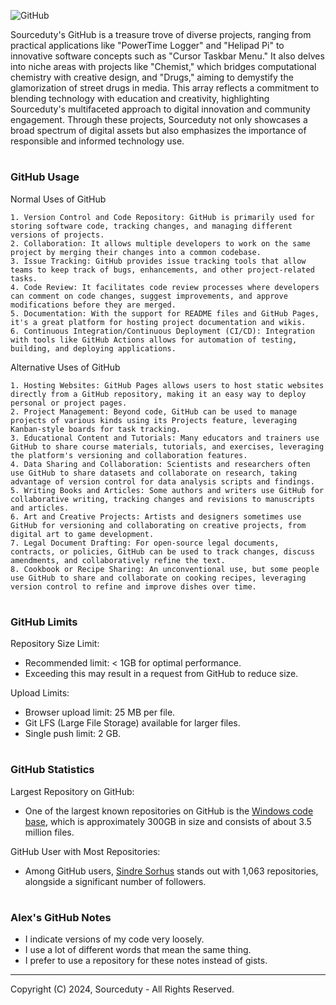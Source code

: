 ![GitHub](https://github.com/sourceduty/GitHub/assets/123030236/e8a508ea-cbb3-4532-a924-012dabb11e07)

Sourceduty's GitHub is a treasure trove of diverse projects, ranging from practical applications like "PowerTime Logger" and "Helipad Pi" to innovative software concepts such as "Cursor Taskbar Menu." It also delves into niche areas with projects like "Chemist," which bridges computational chemistry with creative design, and "Drugs," aiming to demystify the glamorization of street drugs in media. This array reflects a commitment to blending technology with education and creativity, highlighting Sourceduty's multifaceted approach to digital innovation and community engagement. Through these projects, Sourceduty not only showcases a broad spectrum of digital assets but also emphasizes the importance of responsible and informed technology use.

#
### GitHub Usage

Normal Uses of GitHub

```
1. Version Control and Code Repository: GitHub is primarily used for storing software code, tracking changes, and managing different versions of projects.
2. Collaboration: It allows multiple developers to work on the same project by merging their changes into a common codebase.
3. Issue Tracking: GitHub provides issue tracking tools that allow teams to keep track of bugs, enhancements, and other project-related tasks.
4. Code Review: It facilitates code review processes where developers can comment on code changes, suggest improvements, and approve modifications before they are merged.
5. Documentation: With the support for README files and GitHub Pages, it's a great platform for hosting project documentation and wikis.
6. Continuous Integration/Continuous Deployment (CI/CD): Integration with tools like GitHub Actions allows for automation of testing, building, and deploying applications.
```

Alternative Uses of GitHub

```
1. Hosting Websites: GitHub Pages allows users to host static websites directly from a GitHub repository, making it an easy way to deploy personal or project pages.
2. Project Management: Beyond code, GitHub can be used to manage projects of various kinds using its Projects feature, leveraging Kanban-style boards for task tracking.
3. Educational Content and Tutorials: Many educators and trainers use GitHub to share course materials, tutorials, and exercises, leveraging the platform's versioning and collaboration features.
4. Data Sharing and Collaboration: Scientists and researchers often use GitHub to share datasets and collaborate on research, taking advantage of version control for data analysis scripts and findings.
5. Writing Books and Articles: Some authors and writers use GitHub for collaborative writing, tracking changes and revisions to manuscripts and articles.
6. Art and Creative Projects: Artists and designers sometimes use GitHub for versioning and collaborating on creative projects, from digital art to game development.
7. Legal Document Drafting: For open-source legal documents, contracts, or policies, GitHub can be used to track changes, discuss amendments, and collaboratively refine the text.
8. Cookbook or Recipe Sharing: An unconventional use, but some people use GitHub to share and collaborate on cooking recipes, leveraging version control to refine and improve dishes over time.
```

#
### GitHub Limits

Repository Size Limit: 
- Recommended limit: < 1GB for optimal performance.
- Exceeding this may result in a request from GitHub to reduce size.

Upload Limits:
- Browser upload limit: 25 MB per file.
- Git LFS (Large File Storage) available for larger files.
- Single push limit: 2 GB.

#
### GitHub Statistics 

Largest Repository on GitHub:
- One of the largest known repositories on GitHub is the [Windows code base](https://devblogs.microsoft.com/bharry/the-largest-git-repo-on-the-planet/), which is approximately 300GB in size and consists of about 3.5 million files​.

GitHub User with Most Repositories:
- Among GitHub users, [Sindre Sorhus](https://github.com/sindresorhus) stands out with 1,063 repositories, alongside a significant number of followers.

#
### Alex's GitHub Notes

- I indicate versions of my code very loosely.
- I use a lot of different words that mean the same thing.
- I prefer to use a repository for these notes instead of gists.

***
Copyright (C) 2024, Sourceduty - All Rights Reserved.
